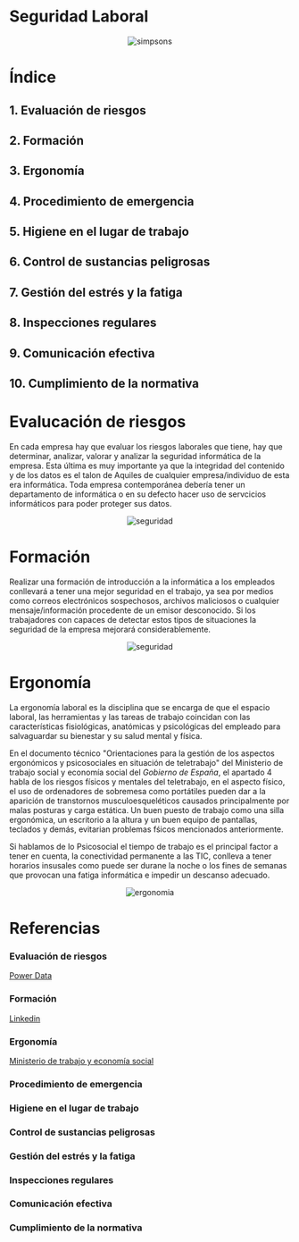 # Seguridad Laboral
<p align="center">
  <img src="img/simpsons1.png" alt="simpsons">
</p>

# Índice
## 1. Evaluación de riesgos
## 2. Formación
## 3. Ergonomía
## 4. Procedimiento de emergencia
## 5. Higiene en el lugar de trabajo
## 6. Control de sustancias peligrosas
## 7. Gestión del estrés y la fatiga
## 8. Inspecciones regulares
## 9. Comunicación efectiva
## 10. Cumplimiento de la normativa


# Evalucación de riesgos

En cada empresa hay que evaluar los riesgos laborales que tiene, hay que determinar, analizar, valorar  y analizar la seguridad informática de la empresa. Esta última es muy importante ya que la integridad del contenido y de los datos es el talon de Aquiles de cualquier empresa/individuo de esta era informática. Toda empresa contemporánea debería tener un departamento de informática o en su defecto hacer uso de servcicios informáticos para poder proteger sus datos.

<p align="center">
  <img src="img/seguridad-informatica.png" alt="seguridad">
</p>

# Formación

Realizar una formación de introducción a la informática a los empleados conllevará a tener una mejor seguridad en el trabajo, ya sea por medios como correos electrónicos sospechosos, archivos maliciosos o cualquier mensaje/información procedente de un emisor desconocido. Si los trabajadores con capaces de detectar estos tipos de situaciones la seguridad de la empresa mejorará considerablemente. 


<p align="center">
  <img src="img/formacion.png" alt="seguridad">
</p>

# Ergonomía

La ergonomía laboral es la disciplina que se encarga de que el espacio laboral, las herramientas y las tareas de trabajo coincidan con las características fisiológicas, anatómicas y psicológicas del empleado para salvaguardar su bienestar y su salud mental y física.

En el documento técnico "Orientaciones para la gestión de los aspectos ergonómicos y psicosociales en situación de teletrabajo" del Ministerio de trabajo social y economía social del *Gobierno de España*, el apartado 4 habla de los riesgos físicos y mentales del teletrabajo, en el aspecto físico, el uso de ordenadores de sobremesa como portátiles  pueden dar a la aparición de transtornos musculoesqueléticos causados principalmente por malas posturas y carga estática. Un buen puesto de trabajo como una silla ergonómica, un escritorio a la altura y un buen equipo de pantallas, teclados y demás, evitarian problemas fśicos mencionados anteriormente.

Si hablamos de lo Psicosocial el tiempo de trabajo es el principal factor a tener en cuenta, la conectividad permanente a las TIC, conlleva a tener horarios insusales como puede ser durane la noche o los fines de semanas que provocan una fatiga informática e impedir un descanso adecuado.

<p align="center">
  <img src="img/ergonomía.png" alt="ergonomia">
</p>




# Referencias

### Evaluación de riesgos
[Power Data](https://blog.powerdata.es/el-valor-de-la-gestion-de-datos/bid/234639/C-mo-evaluar-el-riesgo-de-la-seguridad-inform-tica-de-una-empresa)

### Formación
[Linkedin](https://es.linkedin.com/pulse/la-importancia-de-educaci%C3%B3n-y-concienciaci%C3%B3n-los-empleados-en)

### Ergonomía
[Ministerio de trabajo y economía social](https://www.insst.es/materias/riesgos/riesgos-ergonomicos)

### Procedimiento de emergencia
### Higiene en el lugar de trabajo
### Control de sustancias peligrosas
### Gestión del estrés y la fatiga
### Inspecciones regulares
### Comunicación efectiva
### Cumplimiento de la normativa


